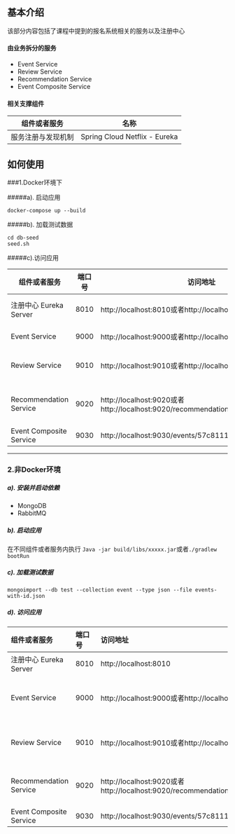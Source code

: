 ## 基本介绍

该部分内容包括了课程中提到的报名系统相关的服务以及注册中心

#### 由业务拆分的服务

* Event Service
* Review Service
* Recommendation Service
* Event Composite Service

#### 相关支撑组件

| 组件或者服务    | 名称 |
|-------------|------------|
| 服务注册与发现机制| Spring Cloud Netflix - Eureka | 

## 如何使用


###1.Docker环境下

#####a). 启动应用

```docker-compose up --build```

#####b). 加载测试数据

```
cd db-seed
seed.sh
```

#####c).访问应用

| 组件或者服务    | 端口号    | 访问地址| 描述信息|
|-------------|------------|-------|-------|
|注册中心 Eureka Server|8010|http://localhost:8010或者http://localhost:8010/eureka/apps|可以使用jq过滤期望的内容```curl -s -H "Accept: application/json" http://localhost:8011/eureka/apps | jq '.applications.application[] | {service: .name, id: .instance[].instanceId}'```|
|Event Service|9000|http://localhost:9000或者http://localhost:9000/events|使用浏览器访问EventService首页以及使用Curl访问EventService首页|
|Review Service|9010|http://localhost:9010或者http://localhost:9010/reviews|使用浏览器访问ReviewService首页以及使用Curl访问ReviewService首页|
|Recommendation Service|9020|http://localhost:9020或者http://localhost:9020/recommendations|使用浏览器访问RecommendationService首页以及使用Curl访问RecommendationService|
|Event Composite Service|9030|http://localhost:9030/events/57c811115d6fe2b86380d538|查看Event聚合后的明细|

---

### 2.非Docker环境

##### a). 安装并启动依赖

* MongoDB
* RabbitMQ

##### b). 启动应用

在不同组件或者服务内执行
```Java -jar build/libs/xxxxx.jar```或者```./gradlew bootRun```

##### c). 加载测试数据

```mongoimport --db test --collection event --type json --file events-with-id.json```


##### d). 访问应用

| 组件或者服务    | 端口号         | 访问地址| 描述信息| 
|:------------- |:------------|:-------|:-------|
|注册中心 Eureka Server|8010|http://localhost:8010|查看注册的服务和支撑组件|
|Event Service|9000|http://localhost:9000或者http://localhost:9000/events|使用浏览器访问EventService首页以及使用Curl访问EventService首页|
|Review Service|9010|http://localhost:9010或者http://localhost:9010/reviews|使用浏览器访问ReviewService首页以及使用Curl访问ReviewService首页|
|Recommendation Service|9020|http://localhost:9020或者http://localhost:9020/recommendations|使用浏览器访问RecommendationService首页以及使用Curl访问RecommendationService|
|Event Composite Service|9030|http://localhost:9030/events/57c811115d6fe2b86380d538|查看Event聚合后的明细|
